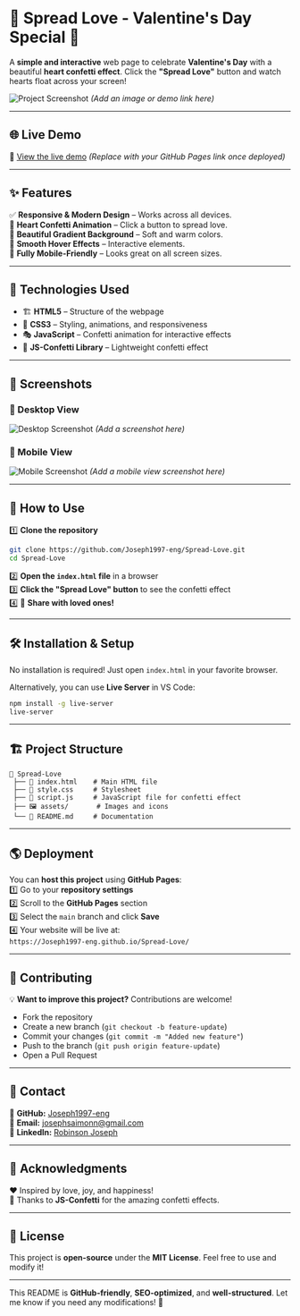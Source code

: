 # 💖 Spread Love - Valentine's Day Special 🎉  

A **simple and interactive** web page to celebrate **Valentine's Day** with a beautiful **heart confetti effect**. Click the **"Spread Love"** button and watch hearts float across your screen!  

![Project Screenshot](#) *(Add an image or demo link here)*  

---

## 🌐 Live Demo  
🔗 [View the live demo](#) *(Replace with your GitHub Pages link once deployed)*  

---

## ✨ Features  
✅ **Responsive & Modern Design** – Works across all devices.  
💖 **Heart Confetti Animation** – Click a button to spread love.  
🎨 **Beautiful Gradient Background** – Soft and warm colors.  
📜 **Smooth Hover Effects** – Interactive elements.  
📱 **Fully Mobile-Friendly** – Looks great on all screen sizes.  

---

## 🚀 Technologies Used  
- 🏗 **HTML5** – Structure of the webpage  
- 🎨 **CSS3** – Styling, animations, and responsiveness  
- 🎭 **JavaScript** – Confetti animation for interactive effects  
- 🎉 **JS-Confetti Library** – Lightweight confetti effect  

---

## 📸 Screenshots  
### 💖 Desktop View  
![Desktop Screenshot](#) *(Add a screenshot here)*  

### 📱 Mobile View  
![Mobile Screenshot](#) *(Add a mobile view screenshot here)*  

---

## 🎯 How to Use  
1️⃣ **Clone the repository**  
```bash
git clone https://github.com/Joseph1997-eng/Spread-Love.git
cd Spread-Love
```
2️⃣ **Open the `index.html` file** in a browser  
3️⃣ **Click the "Spread Love" button** to see the confetti effect  
4️⃣ 💖 **Share with loved ones!**  

---

## 🛠️ Installation & Setup  
No installation is required! Just open `index.html` in your favorite browser.  

Alternatively, you can use **Live Server** in VS Code:  
```bash
npm install -g live-server
live-server
```

---

## 🏗 Project Structure  
```
📂 Spread-Love
 ├── 📄 index.html    # Main HTML file
 ├── 🎨 style.css     # Stylesheet
 ├── 📜 script.js     # JavaScript file for confetti effect
 ├── 🖼️ assets/       # Images and icons
 └── 📜 README.md     # Documentation
```

---

## 🌎 Deployment  
You can **host this project** using **GitHub Pages**:  
1️⃣ Go to your **repository settings**  
2️⃣ Scroll to the **GitHub Pages** section  
3️⃣ Select the `main` branch and click **Save**  
4️⃣ Your website will be live at:  
   `https://Joseph1997-eng.github.io/Spread-Love/`

---

## 🤝 Contributing  
💡 **Want to improve this project?** Contributions are welcome!  
- Fork the repository  
- Create a new branch (`git checkout -b feature-update`)  
- Commit your changes (`git commit -m "Added new feature"`)  
- Push to the branch (`git push origin feature-update`)  
- Open a Pull Request  

---

## 📩 Contact  
🔗 **GitHub:** [Joseph1997-eng](https://github.com/Joseph1997-eng)  
📧 **Email:** josephsaimonn@gmail.com  
💼 **LinkedIn:** [Robinson Joseph](https://www.linkedin.com/in/robinson-joseph-61734a17a)  

---

## 🎉 Acknowledgments  
❤️ Inspired by love, joy, and happiness!  
🎨 Thanks to **JS-Confetti** for the amazing confetti effects.  

---

## 📜 License  
This project is **open-source** under the **MIT License**. Feel free to use and modify it!  

---

This README is **GitHub-friendly**, **SEO-optimized**, and **well-structured**. Let me know if you need any modifications! 🚀
